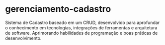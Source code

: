 # gerenciamento-cadastro
Sistema de Cadastro baseado em um CRUD, desenvolvido para aprofundar o conhecimento em tecnologias, integrações de ferramentas e arquitetura de software. Aprimorando habilidades de programação e boas práticas de desenvolvimento.
